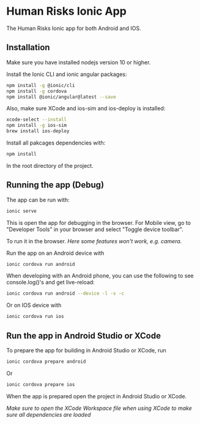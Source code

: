 # Human Risks Ionic App

The Human Risks Ionic app for both Android and IOS.

## Installation

Make sure you have installed nodejs version 10 or higher.

Install the Ionic CLI and ionic angular packages:

```bash
npm install -g @ionic/cli
npm install -g cordova
npm install @ionic/angular@latest --save
```

Also, make sure XCode and ios-sim and ios-deploy is installed:

```bash
xcode-select --install
npm install -g ios-sim
brew install ios-deploy
```

Install all pakcages dependencies with:

```bash
npm install
```

In the root directory of the project.

## Running the app (Debug)

The app can be run with:

```bash
ionic serve
```

This is open the app for debugging in the browser. For Mobile view, go to "Developer Tools" in your browser and select "Toggle device toolbar".

To run it in the browser. _Here some features won't work, e.g. camera_.

Run the app on an Android device with

```bash
ionic cordova run android
```

When developing with an Android phone, you can use the following to see console.log()'s and get live-reload:

```bash
ionic cordova run android --device -l -s -c
```

Or on IOS device with

```bash
ionic cordova run ios
```

## Run the app in Android Studio or XCode

To prepare the app for building in Android Studio or XCode, run

```bash
ionic cordova prepare android
```

Or

```bash
ionic cordova prepare ios
```

When the app is prepared open the project in Android Studio or XCode.

_Make sure to open the XCode Workspace file when using XCode to make sure all dependencies are loaded_
